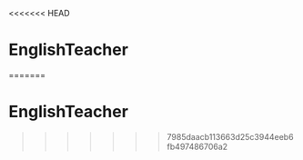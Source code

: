 <<<<<<< HEAD
# EnglishTeacher
=======
# EnglishTeacher
>>>>>>> 7985daacb113663d25c3944eeb6fb497486706a2
